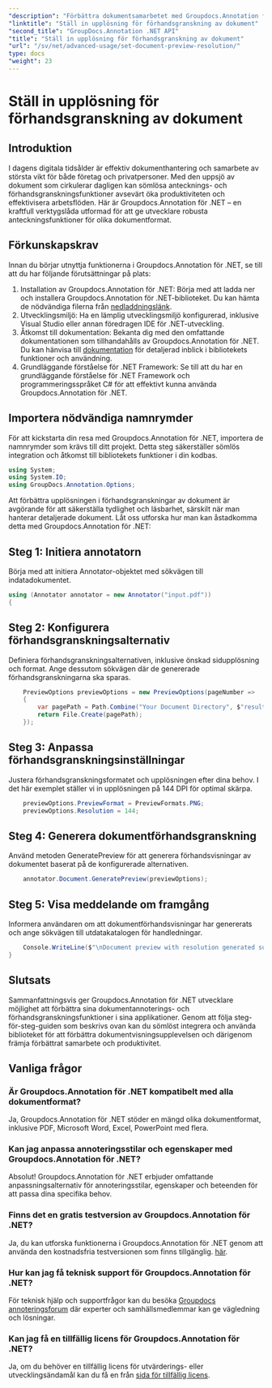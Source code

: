 ```yaml
---
"description": "Förbättra dokumentsamarbetet med Groupdocs.Annotation för .NET, effektivisera antecknings- och förhandsgranskningsfunktioner sömlöst."
"linktitle": "Ställ in upplösning för förhandsgranskning av dokument"
"second_title": "GroupDocs.Annotation .NET API"
"title": "Ställ in upplösning för förhandsgranskning av dokument"
"url": "/sv/net/advanced-usage/set-document-preview-resolution/"
type: docs
"weight": 23
---
```


# Ställ in upplösning för förhandsgranskning av dokument

## Introduktion
I dagens digitala tidsålder är effektiv dokumenthantering och samarbete av största vikt för både företag och privatpersoner. Med den uppsjö av dokument som cirkulerar dagligen kan sömlösa antecknings- och förhandsgranskningsfunktioner avsevärt öka produktiviteten och effektivisera arbetsflöden. Här är Groupdocs.Annotation för .NET – en kraftfull verktygslåda utformad för att ge utvecklare robusta anteckningsfunktioner för olika dokumentformat.
## Förkunskapskrav
Innan du börjar utnyttja funktionerna i Groupdocs.Annotation för .NET, se till att du har följande förutsättningar på plats:
1. Installation av Groupdocs.Annotation för .NET: Börja med att ladda ner och installera Groupdocs.Annotation för .NET-biblioteket. Du kan hämta de nödvändiga filerna från [nedladdningslänk](https://releases.groupdocs.com/annotation/net/).
2. Utvecklingsmiljö: Ha en lämplig utvecklingsmiljö konfigurerad, inklusive Visual Studio eller annan föredragen IDE för .NET-utveckling.
3. Åtkomst till dokumentation: Bekanta dig med den omfattande dokumentationen som tillhandahålls av Groupdocs.Annotation för .NET. Du kan hänvisa till [dokumentation](https://tutorials.groupdocs.com/annotation/net/) för detaljerad inblick i bibliotekets funktioner och användning.
4. Grundläggande förståelse för .NET Framework: Se till att du har en grundläggande förståelse för .NET Framework och programmeringsspråket C# för att effektivt kunna använda Groupdocs.Annotation för .NET.

## Importera nödvändiga namnrymder
För att kickstarta din resa med Groupdocs.Annotation för .NET, importera de namnrymder som krävs till ditt projekt. Detta steg säkerställer sömlös integration och åtkomst till bibliotekets funktioner i din kodbas.

```csharp
using System;
using System.IO;
using GroupDocs.Annotation.Options;
```

Att förbättra upplösningen i förhandsgranskningar av dokument är avgörande för att säkerställa tydlighet och läsbarhet, särskilt när man hanterar detaljerade dokument. Låt oss utforska hur man kan åstadkomma detta med Groupdocs.Annotation för .NET:
## Steg 1: Initiera annotatorn
Börja med att initiera Annotator-objektet med sökvägen till indatadokumentet.
```csharp
using (Annotator annotator = new Annotator("input.pdf"))
{
```
## Steg 2: Konfigurera förhandsgranskningsalternativ
Definiera förhandsgranskningsalternativen, inklusive önskad sidupplösning och format. Ange dessutom sökvägen där de genererade förhandsgranskningarna ska sparas.
```csharp
    PreviewOptions previewOptions = new PreviewOptions(pageNumber =>
    {
        var pagePath = Path.Combine("Your Document Directory", $"result_with_resolution_{pageNumber}.png");
        return File.Create(pagePath);
    });
```
## Steg 3: Anpassa förhandsgranskningsinställningar
Justera förhandsgranskningsformatet och upplösningen efter dina behov. I det här exemplet ställer vi in upplösningen på 144 DPI för optimal skärpa.
```csharp
    previewOptions.PreviewFormat = PreviewFormats.PNG;
    previewOptions.Resolution = 144;
```
## Steg 4: Generera dokumentförhandsgranskning
Använd metoden GeneratePreview för att generera förhandsvisningar av dokumentet baserat på de konfigurerade alternativen.
```csharp
    annotator.Document.GeneratePreview(previewOptions);
```
## Steg 5: Visa meddelande om framgång
Informera användaren om att dokumentförhandsvisningar har genererats och ange sökvägen till utdatakatalogen för handledningar.
```csharp
    Console.WriteLine($"\nDocument preview with resolution generated successfully.\nCheck output in {"Your Document Directory"}.");
}
```

## Slutsats
Sammanfattningsvis ger Groupdocs.Annotation för .NET utvecklare möjlighet att förbättra sina dokumentannoterings- och förhandsgranskningsfunktioner i sina applikationer. Genom att följa steg-för-steg-guiden som beskrivs ovan kan du sömlöst integrera och använda biblioteket för att förbättra dokumentvisningsupplevelsen och därigenom främja förbättrat samarbete och produktivitet.
## Vanliga frågor
### Är Groupdocs.Annotation för .NET kompatibelt med alla dokumentformat?
Ja, Groupdocs.Annotation för .NET stöder en mängd olika dokumentformat, inklusive PDF, Microsoft Word, Excel, PowerPoint med flera.
### Kan jag anpassa annoteringsstilar och egenskaper med Groupdocs.Annotation för .NET?
Absolut! Groupdocs.Annotation för .NET erbjuder omfattande anpassningsalternativ för annoteringsstilar, egenskaper och beteenden för att passa dina specifika behov.
### Finns det en gratis testversion av Groupdocs.Annotation för .NET?
Ja, du kan utforska funktionerna i Groupdocs.Annotation för .NET genom att använda den kostnadsfria testversionen som finns tillgänglig. [här](https://releases.groupdocs.com/).
### Hur kan jag få teknisk support för Groupdocs.Annotation för .NET?
För teknisk hjälp och supportfrågor kan du besöka [Groupdocs annoteringsforum](https://forum.groupdocs.com/c/annotation/10) där experter och samhällsmedlemmar kan ge vägledning och lösningar.
### Kan jag få en tillfällig licens för Groupdocs.Annotation för .NET?
Ja, om du behöver en tillfällig licens för utvärderings- eller utvecklingsändamål kan du få en från [sida för tillfällig licens](https://purchase.groupdocs.com/temporary-license/).
